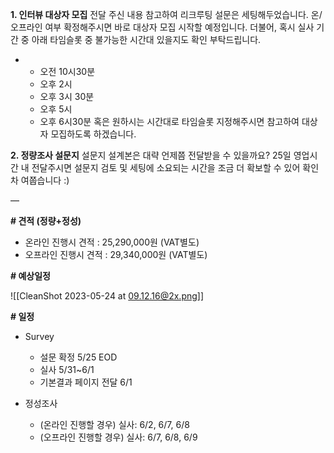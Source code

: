 **1. 인터뷰 대상자 모집**
전달 주신 내용 참고하여 리크루팅 설문은 세팅해두었습니다.
온/오프라인 여부 확정해주시면 바로 대상자 모집 시작할 예정입니다.
더불어, 혹시 실사 기간 중 아래 타임슬롯 중 불가능한 시간대 있을지도 확인 부탁드립니다.

- &nbsp;
	- 오전 10시30분
	- 오후 2시
	- 오후 3시 30분
	- 오후 5시
	- 오후 6시30분
혹은 원하시는 시간대로 타임슬롯 지정해주시면 참고하여 대상자 모집하도록 하겠습니다.

**2. 정량조사 설문지**
설문지 설계본은 대략 언제쯤 전달받을 수 있을까요?
25일 영업시간 내 전달주시면 설문지 검토 및 세팅에 소요되는 시간을 조금 더 확보할 수 있어 확인차 여쭙습니다 :)


—

**# 견적 (정량+정성)**
- 온라인 진행시 견적 : 25,290,000원 (VAT별도)
- 오프라인 진행시 견적 : 29,340,000원 (VAT별도)

**# 예상일정**

![[CleanShot 2023-05-24 at 09.12.16@2x.png]]

**# 일정**
- Survey
	- 설문 확정 5/25 EOD
	- 실사 5/31~6/1
	- 기본결과 페이지 전달 6/1

- 정성조사
	- (온라인 진행할 경우) 실사: 6/2, 6/7, 6/8
	- (오프라인 진행할 경우) 실사: 6/7, 6/8, 6/9